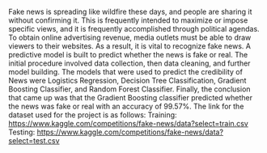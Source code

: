 Fake news is spreading like wildfire these days, and people are sharing it without confirming it. This is frequently intended to maximize or impose specific views, and it is frequently accomplished through political agendas. To obtain online advertising revenue, media outlets must be able to draw viewers to their websites. As a result, it is vital to recognize fake news. A predictive model is built to predict whether the news is fake or real.
The initial procedure involved data collection, then data cleaning, and further model building. The models that were used to predict the credibility of News were Logistics Regression, Decision Tree Classification, Gradient Boosting Classifier, and Random Forest Classifier. Finally, the conclusion that came up was that the Gradient Boosting classifier predicted whether the news was fake or real with an accuracy of 99.57%. 
The link for the dataset used for the project is as follows:
Training: https://www.kaggle.com/competitions/fake-news/data?select=train.csv
Testing: https://www.kaggle.com/competitions/fake-news/data?select=test.csv

